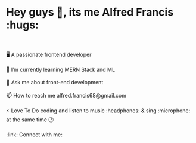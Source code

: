 <!DOCTYPE html>
<html lang="en">

<head>
    <meta charset="UTF-8">
    <meta http-equiv="X-UA-Compatible" content="IE=edge">
    <meta name="viewport" content="width=device-width, initial-scale=1.0">
   
</head>

<body>
    <h1>Hey guys 👋, its me Alfred Francis :hugs:</h1>
    <br/> 
  <br/> 
  🖥️  A passionate frontend developer  
  <br/> 
  <br/> 
  👀 I’m currently learning MERN Stack and ML 
   <br/> 
  <br/> 
  💬 Ask me about front-end development
   <br/>
  <br/> 
  📫 How to reach me alfred.francis68@gmail.com 
   <br/> 
  <br/> 
  ⚡ Love To Do coding and listen to music :headphones: & sing :microphone: at the same time 🕐
  </br>
  <br/> 
  :link: Connect with me: 
  
</body>

</html>
